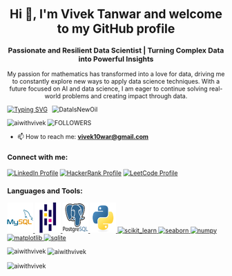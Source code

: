 <h1 align="center">Hi 👋, I'm Vivek Tanwar and welcome to my GitHub profile</h1>
<h3 align="center">Passionate and Resilient Data Scientist | Turning Complex Data into Powerful Insights</h3>
<p align="center">My passion for mathematics has transformed into a love for data, driving me to constantly explore new ways to apply data science techniques. With a future focused on AI and data science, I am eager to continue solving real-world problems and creating impact through data.</p>

<img align="right" alt="DataIsNewOil" width="400" src="https://media.licdn.com/dms/image/v2/C4D12AQE-rUalRvxpSA/article-cover_image-shrink_720_1280/article-cover_image-shrink_720_1280/0/1571842457666?e=1732752000&v=beta&t=W_AEDYBYj66iiGQnOtgBt-JMi2yHAZQgAUmk96L19DE" />

[![Typing SVG](https://readme-typing-svg.herokuapp.com?font=Fira+Code&weight=800&size=24&duration=2800&pause=500&color=030A0E&background=60BCFF00&width=435&lines=DATA+is+the+new+OIL+and;and+I+know+how+to+refine+it)](https://git.io/typing-svg)

<p align="left"> 
  <img src="https://komarev.com/ghpvc/?username=aiwithvivek&label=Profile%20views&color=0e75b6&style=flat" alt="aiwithvivek" />
  <img alt="FOLLOWERS" src="https://img.shields.io/github/followers/aiwithvivek?color=0e75b6&style=flat"/>
</p>

- 📫 How to reach me: **vivek10war@gmail.com**

<h3 align="left">Connect with me:</h3>
<p align="left">
  <a href="https://www.linkedin.com/in/aiwithvivek/" target="blank"><img align="center" src="https://raw.githubusercontent.com/rahuldkjain/github-profile-readme-generator/master/src/images/icons/Social/linked-in-alt.svg" alt="LinkedIn Profile" height="60" width="70" /></a>
  <a href="https://www.hackerrank.com/aiwithvivek" target="blank"><img align="center" src="https://raw.githubusercontent.com/rahuldkjain/github-profile-readme-generator/master/src/images/icons/Social/hackerrank.svg" alt="HackerRank Profile" height="60" width="70" /></a>
  <a href="https://leetcode.com/aiwithvivek/" target="blank"><img align="center" src="https://raw.githubusercontent.com/rahuldkjain/github-profile-readme-generator/master/src/images/icons/Social/leet-code.svg" alt="LeetCode Profile" height="60" width="70" /></a>
</p>

<h3 align="left">Languages and Tools:</h3>
<p align="left">
  <a href="https://www.mysql.com/" target="_blank" rel="noreferrer"> <img src="https://raw.githubusercontent.com/devicons/devicon/master/icons/mysql/mysql-original-wordmark.svg" alt="mysql" width="60" height="70"/> </a>
  <a href="https://pandas.pydata.org/" target="_blank" rel="noreferrer"> <img src="https://raw.githubusercontent.com/devicons/devicon/2ae2a900d2f041da66e950e4d48052658d850630/icons/pandas/pandas-original.svg" alt="pandas" width="60" height="70"/> </a>
  <a href="https://www.postgresql.org" target="_blank" rel="noreferrer"> <img src="https://raw.githubusercontent.com/devicons/devicon/master/icons/postgresql/postgresql-original-wordmark.svg" alt="postgresql" width="60" height="70"/> </a>
  <a href="https://www.python.org" target="_blank" rel="noreferrer"> <img src="https://raw.githubusercontent.com/devicons/devicon/master/icons/python/python-original.svg" alt="python" width="60" height="70"/> </a>
  <a href="https://scikit-learn.org/" target="_blank" rel="noreferrer"> <img src="https://upload.wikimedia.org/wikipedia/commons/0/05/Scikit_learn_logo_small.svg" alt="scikit_learn" width="60" height="70"/> </a>
  <a href="https://seaborn.pydata.org/" target="_blank" rel="noreferrer"> <img src="https://seaborn.pydata.org/_images/logo-mark-lightbg.svg" alt="seaborn" width="60" height="70"/> </a>
  <a href="https://numpy.org//" target="_blank" rel="noreferrer"> <img src="https://numpy.org/images/logo.svg" alt="numpy" width="60" height="70"/> </a>
  <a href="https://matplotlib.org/" target="_blank" rel="noreferrer"> <img src="https://matplotlib.org/_static/images/documentation.svg" alt="matplotlib" width="60" height="70"/> </a>
  <a href="https://www.sqlite.org/" target="_blank" rel="noreferrer"> <img src="https://www.vectorlogo.zone/logos/sqlite/sqlite-icon.svg" alt="sqlite" width="60" height="70"/> </a>
</p>

<p><img align="left" src="https://github-readme-stats.vercel.app/api/top-langs?username=aiwithvivek&show_icons=true&locale=en&layout=compact" alt="aiwithvivek" /></p>

<p>&nbsp;<img align="center" src="https://github-readme-stats.vercel.app/api?username=aiwithvivek&show_icons=true&locale=en" alt="aiwithvivek" /></p>

<p><img align="center" src="https://github-readme-streak-stats.herokuapp.com/?user=aiwithvivek&" alt="aiwithvivek" /></p>
